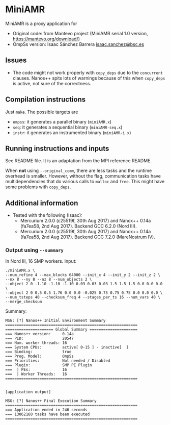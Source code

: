 # MiniAMR
MiniAMR is a proxy application for 
- Original code: from Mantevo project (MiniAMR serial 1.0 version,
  https://mantevo.org/download/)
- OmpSs version: Isaac Sánchez Barrera <isaac.sanchez@bsc.es>


## Issues

- The code might not work properly with `copy_deps` due to the
  `concurrent` clauses. Nanos++ spits lots of warnings because of this
  when `copy_deps` is active, not sure of the correctness.



## Compilation instructions

Just `make`. The possible targets are
- `ompss`: it generates a parallel binary (`miniAMR.x`)
- `seq`: it generates a sequential binary (`miniAMR-seq.x`)
- `instr`: it generates an instrumented binary (`miniAMR-i.x`)


## Running instructions and inputs

See README file. It is an adaptation from the MPI reference README.

When **not** using `--original_comm`, there are less tasks and the
runtime overhead is smaller. However, without the flag, communication
tasks have multidependencies that do various calls to `malloc` and
`free`.  This might have some problems with `copy_deps`.


## Additional information

- Tested with the following (Isaac):
  * Mercurium 2.0.0 (c25519f, 30th Aug 2017) and Nanox++ 0.14a
    (fa7ea58, 2nd Aug 2017). Backend GCC 6.2.0 (Nord III).
  * Mercurium 2.0.0 (c25519f, 30th Aug 2017) and Nanox++ 0.14a
    (fa7ea58, 2nd Aug 2017). Backend GCC 7.2.0 (MareNostrum IV).

### Output using `--summary`


In Nord III, 16 SMP workers. Input:

``` 
./miniAMR.x \
--num_refine 4 --max_blocks 64000 --init_x 4 --init_y 2 --init_z 2 \
--nx 8 --ny 8 --nz 8 --num_objects 2 \
--object 2 0 -1.10 -1.10 -1.10 0.03 0.03 0.03 1.5 1.5 1.5 0.0 0.0 0.0 \
--object 2 0 0.5 0.5 1.76 0.0 0.0 -0.025 0.75 0.75 0.75 0.0 0.0 0.0 \
--num_tsteps 40 --checksum_freq 4 --stages_per_ts 16 --num_vars 40 \
--merge_checksum
```

Summary:

```
MSG: [?] Nanos++ Initial Environment Summary
==========================================================
===================== Global Summary =====================
=== Nanos++ version:     0.14a
=== PID:                 20547
=== Num. worker threads: 16
=== System CPUs:         active[ 0-15 ] - inactive[  ]
=== Binding:             true
=== Prog. Model:         OmpSs
=== Priorities:          Not needed / Disabled
=== Plugin:              SMP PE Plugin
===  | PEs:              16
===  | Worker Threads:   16
==========================================================


[application output]

MSG: [?] Nanos++ Final Execution Summary
==========================================================
=== Application ended in 246 seconds
=== 13062160 tasks have been executed
==========================================================
```
